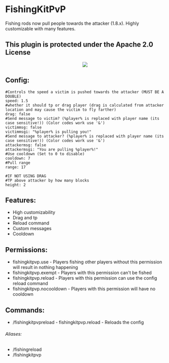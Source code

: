 # FishingKitPvP
Fishing rods now pull people towards the attacker (1.8.x). Highly customizable with many features.

## This plugin is protected under the Apache 2.0 License

<p align="center">
 <img src="https://i.gyazo.com/5abb66187b6ea081c35d65c251d664d6.png">
</p>

## Config:
```
#Controls the speed a victim is pushed towards the attacker (MUST BE A DOUBLE)
speed: 1.5
#whether it should tp or drag player (drag is calculated from attacker location and may cause the victim to fly farther)
drag: false
#Send message to victim? (%player% is replaced with player name (its case sensitive!)) (Color codes work use '&')
victimmsg: false
victimmsgi: "%player% is pulling you!"
#Send message to attacker? (%player% is replaced with player name (its case sensitive!)) (Color codes work use '&')
attackermsg: false
attackermsgi: "You are pulling %player%!"
#Use cooldown (Set to 0 to disable)
cooldown: 7
#Pull range
range: 17

#IF NOT USING DRAG
#TP above attacker by how many blocks
height: 2
```
## Features:
- High customizability
- Drag and tp
- Reload command
- Custom messages
- Cooldown

## Permissions:
- fishingkitpvp.use - Players fishing other players without this permission will result in nothing happening
- fishingkitpvp.exempt - Players with this permission can't be fished
- fishingkitpvp.reload - Players with this permission can use the config reload command
- fishingkitpvp.nocooldown - Players with this permission will have no cooldown

## Commands:
- /fishingkitpvpreload - fishingkitpvp.reload - Reloads the config
###### Aliases:
- /fishingreload
- /fishingkitpvp
